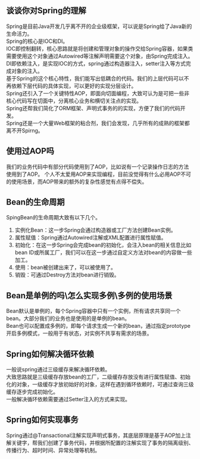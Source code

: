 ## 谈谈你对Spring的理解
Spring是目前Java开发几乎离不开的企业级框架，可以说是Spring给了Java新的生命活力。<br>
Spring的核心是IOC和DI。<br>
IOC即控制翻转，核心思路就是将创建和管理对象的操作交给Spring容器，如果类需要使用这个对象通过Autowired等注解声明需要这个对象，由Spring完成注入。<br>
DI即依赖注入，是实现IOC的方式，spring通过构造器注入，setter注入等方式完成对象的注入。<br>
基于Spring的这个核心特性，我们能写出低耦合的代码。我们的上层代码可以不再依赖下层代码的具体实现，可以更好的实现分层设计。<br>
Spring还引入了一个关键特性AOP，即面向切面编程，大致可认为是可把一些非核心代码写在切面中，分离核心业务和横切关注点的实现。<br>
Spring还帮我们简化了ORM框架、声明式事务的的实现，方便了我们的代码开发。<br>
Spring还是一个大量Web框架的粘合剂，我们会发现，几乎所有的成熟的框架都离不开Spirng。

## 使用过AOP吗
我们的业务代码中有部分代码使用到了AOP，比如说有一个记录操作日志的方法使用到了AOP。
个人不太爱用AOP来实现编程，目前没觉得有什么必用AOP不可的使用场景，而AOP带来的额外的复杂性感觉有点得不偿失。

## Bean的生命周期
SpingBean的生命周期大致有以下几个。
1. 实例化Bean：这一步Spring会通过构造器或工厂方法创建Bean实例。
2. 属性赋值：Spring通过Autowired注解或XML配置进行属性赋值。
3. 初始化：在这一步Spring会完成bean的初始化，会注入bean的相关信息比如bean ID或所属工厂，我们可以在这一步通过自定义方法对bean的内容做一些加工。
4. 使用：bean被创建出来了，可以被使用了。
5. 销毁：可通过Destroy方法对bean进行销毁。

## Bean是单例的吗\怎么实现多例\多例的使用场景
Bean默认是单例的，每个Spring容器中只有一个实例，所有请求共享同一个bean。大部分我们的业务也是使用的是单例的bean。<br>
Bean也可以配置成多例的，即每个请求生成一个新的bean，通过指定prototype开启多例模式，一般用于有状态，对实例不共享有需求的场景。

## Spring如何解决循环依赖
一般说spring通过三级缓存来解决循环依赖。<br>
大致思路就是三级缓存存放bean的工厂，二级缓存存放没有进行属性赋值、初始化的对象，一级缓存才放初始好的对象，这样在遇到循环依赖时，可通过查询三级缓存逐步完成初始化。<br>
一般解决循环依赖需要通过Setter注入的方式来实现。

## Spring如何实现事务
Spring通过@Transactional注解实现声明式事务，其底层原理是基于AOP加上注解关键字，帮我们创建了事务代码，并根据所配置的注解实现了事务的隔离级别、传播行为、超时时间、异常处理等机制。